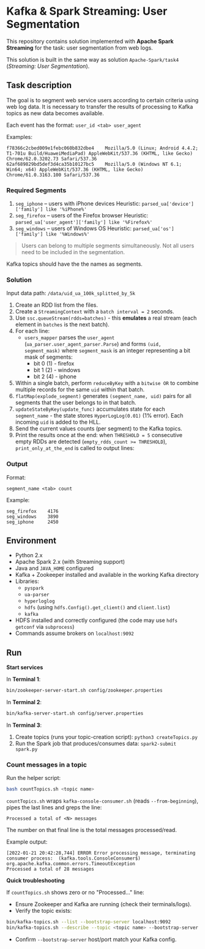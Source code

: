 # Kafka & Spark Streaming: User Segmentation

This repository contains solution implemented with **Apache Spark Streaming** for the task: user segmentation from web logs.

This solution is built in the same way as solution `Apache-Spark/task4` (*Streaming: User Segmentation*).

## Task description

The goal is to segment web service users according to certain criteria using web log data. 
It is necessary to transfer the results of processing to Kafka topics as new data becomes available. 

Each event has the format: `user_id <tab> user_agent`

Examples:
```
f78366c2cbed009e1febc060b832dbe4    Mozilla/5.0 (Linux; Android 4.4.2; T1-701u Build/HuaweiMediaPad) AppleWebKit/537.36 (KHTML, like Gecko) Chrome/62.0.3202.73 Safari/537.36
62af689829bd5def3d4ca35b10127bc5    Mozilla/5.0 (Windows NT 6.1; Win64; x64) AppleWebKit/537.36 (KHTML, like Gecko) Chrome/61.0.3163.100 Safari/537.36
```

### Required Segments

1. `seg_iphone` – users with iPhone devices
	Heuristic: `parsed_ua['device']['family'] like '%iPhone%'`
2. `seg_firefox` – users of the Firefox browser
	Heuristic: `parsed_ua['user_agent']['family'] like '%Firefox%'`
3. `seg_windows` – users of Windows OS
	Heuristic: `parsed_ua['os']['family'] like '%Windows%'`

> Users can belong to multiple segments simultaneously. Not all users need to be included in the segmentation.

Kafka topics should have the the names as segments.

### Solution

Input data path: `/data/uid_ua_100k_splitted_by_5k`

1. Create an RDD list from the files.
2. Create a `StreamingContext` with a `batch interval = 2` seconds.
3. Use `ssc.queueStream(rdds=batches)` - this **emulates** a real stream (each element in `batches` is the next batch).
4. For each line:
	- `users_mapper` parses the `user_agent` (`ua_parser.user_agent_parser.Parse`) and forms `(uid, segment_mask)` where `segment_mask` is an integer representing a bit mask of segments:
		- bit 0 (1) - firefox
		- bit 1 (2) - windows
		- bit 2 (4) - iphone
5. Within a single batch, perform `reduceByKey` with a `bitwise OR` to combine multiple records for the same `uid` within that batch.
6. `flatMap(explode_segment)` generates `(segment_name, uid)` pairs for all segments that the user belongs to in that batch.
7. `updateStateByKey(update_func)` accumulates state for each `segment_name` - the state stores `HyperLogLog(0.01)` (1% error). Each incoming `uid` is added to the HLL.
8. Send the current values counts (per segment) to the Kafka topics.
9. Print the results once at the end: when `THRESHOLD = 5` consecutive empty RDDs are detected (`empty_rdds_count >= THRESHOLD`), `print_only_at_the_end` is called to output lines:

### Output

Format:
```
segment_name <tab> count
```

Example:
```
seg_firefox    4176
seg_windows    3890
seg_iphone     2450
```

## Environment

- Python 2.x
- Apache Spark 2.x (with Streaming support)
- Java and `JAVA_HOME` configured
- Kafka + Zookeeper installed and available in the working Kafka directory
- Libraries:
  - `pyspark`
  - `ua-parser`
  - `hyperloglog`
  - `hdfs` (using `hdfs.Config().get_client()` and `client.list`)
  - `kafka`
- HDFS installed and correctly configured (the code may use `hdfs getconf` via `subprocess`)
- Commands assume brokers on `localhost:9092`

## Run

**Start services**

In **Terminal 1**:

```bash
bin/zookeeper-server-start.sh config/zookeeper.properties
```

In **Terminal 2**:

```bash
bin/kafka-server-start.sh config/server.properties
```

In **Terminal 3**:
1. Create topics (runs your topic-creation script): `python3 createTopics.py`
2. Run the Spark job that produces/consumes data: `spark2-submit spark.py`

### Count messages in a topic

Run the helper script:
```bash
bash countTopics.sh <topic name>
```

`countTopics.sh` wraps `kafka-console-consumer.sh` (reads `--from-beginning`), pipes the last lines and greps the line:
```
Processed a total of <N> messages
```

The number on that final line is the total messages processed/read.

Example output:
```
[2022-01-21 20:42:28,744] ERROR Error processing message, terminating consumer process:  (kafka.tools.ConsoleConsumer$)
org.apache.kafka.common.errors.TimeoutException
Processed a total of 28 messages
```

**Quick troubleshooting**

If `countTopics.sh` shows zero or no "Processed..." line:
- Ensure Zookeeper and Kafka are running (check their terminals/logs).
- Verify the topic exists:
```bash
bin/kafka-topics.sh --list --bootstrap-server localhost:9092
bin/kafka-topics.sh --describe --topic <topic name> --bootstrap-server localhost:9092
```
- Confirm `--bootstrap-server` host/port match your Kafka config.
